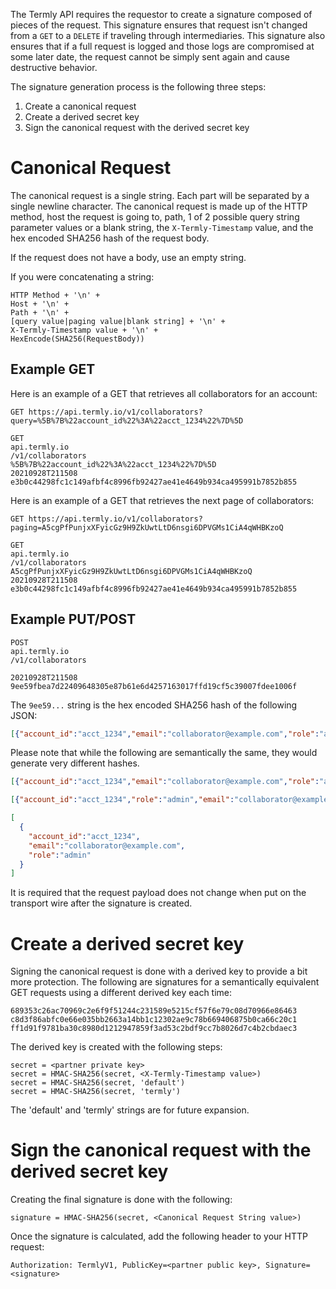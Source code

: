 The Termly API requires the requestor to create a signature composed of pieces of the request. This signature ensures that request isn't changed from a `GET` to a `DELETE` if traveling through intermediaries. This signature also ensures that if a full request is logged and those logs are compromised at some later date, the request cannot be simply sent again and cause destructive behavior.

The signature generation process is the following three steps:

1. Create a canonical request
2. Create a derived secret key
3. Sign the canonical request with the derived secret key

# Canonical Request

The canonical request is a single string. Each part will be separated by a single newline character. The canonical request is made up of the HTTP method, host the request is going to, path, 1 of 2 possible query string parameter values or a blank string, the `X-Termly-Timestamp` value, and the hex encoded SHA256 hash of the request body.

If the request does not have a body, use an empty string.

If you were concatenating a string:

```
HTTP Method + '\n' +
Host + '\n' + 
Path + '\n' +
[query value|paging value|blank string] + '\n' +
X-Termly-Timestamp value + '\n' + 
HexEncode(SHA256(RequestBody))
```

## Example GET

Here is an example of a GET that retrieves all collaborators for an account:

```
GET https://api.termly.io/v1/collaborators?query=%5B%7B%22account_id%22%3A%22acct_1234%22%7D%5D
```

```
GET
api.termly.io
/v1/collaborators
%5B%7B%22account_id%22%3A%22acct_1234%22%7D%5D
20210928T211508
e3b0c44298fc1c149afbf4c8996fb92427ae41e4649b934ca495991b7852b855
```

Here is an example of a GET that retrieves the next page of collaborators:

```
GET https://api.termly.io/v1/collaborators?paging=A5cgPfPunjxXFyicGz9H9ZkUwtLtD6nsgi6DPVGMs1CiA4qWHBKzoQ
```

```
GET
api.termly.io
/v1/collaborators
A5cgPfPunjxXFyicGz9H9ZkUwtLtD6nsgi6DPVGMs1CiA4qWHBKzoQ
20210928T211508
e3b0c44298fc1c149afbf4c8996fb92427ae41e4649b934ca495991b7852b855
```

## Example PUT/POST

```
POST
api.termly.io
/v1/collaborators

20210928T211508
9ee59fbea7d22409648305e87b61e6d4257163017ffd19cf5c39007fdee1006f
```

The `9ee59...` string is the hex encoded SHA256 hash of the following JSON:

```json
[{"account_id":"acct_1234","email":"collaborator@example.com","role":"admin"}]
```

Please note that while the following are semantically the same, they would generate very different hashes.

```json
[{"account_id":"acct_1234","email":"collaborator@example.com","role":"admin"}]

[{"account_id":"acct_1234","role":"admin","email":"collaborator@example.com"}]

[
  {
    "account_id":"acct_1234",
    "email":"collaborator@example.com",
    "role":"admin"
  }
]
```

It is required that the request payload does not change when put on the transport wire after the signature is created.

# Create a derived secret key

Signing the canonical request is done with a derived key to provide a bit more protection. The following are signatures for a semantically equivalent GET requests using a different derived key each time:

```
689353c26ac70969c2e6f9f51244c231589e5215cf57f6e79c08d70966e86463
c8d3f86abfc0e66e035bb2663a14bb1c12302ae9c78b669406875b0ca66c20c1
ff1d91f9781ba30c8980d1212947859f3ad53c2bdf9cc7b8026d7c4b2cbdaec3
```

The derived key is created with the following steps:

```
secret = <partner private key>
secret = HMAC-SHA256(secret, <X-Termly-Timestamp value>)
secret = HMAC-SHA256(secret, 'default')
secret = HMAC-SHA256(secret, 'termly')
```

The 'default' and 'termly' strings are for future expansion.

# Sign the canonical request with the derived secret key

Creating the final signature is done with the following:

```
signature = HMAC-SHA256(secret, <Canonical Request String value>)
```

Once the signature is calculated, add the following header to your HTTP request:

```
Authorization: TermlyV1, PublicKey=<partner public key>, Signature=<signature>
```
